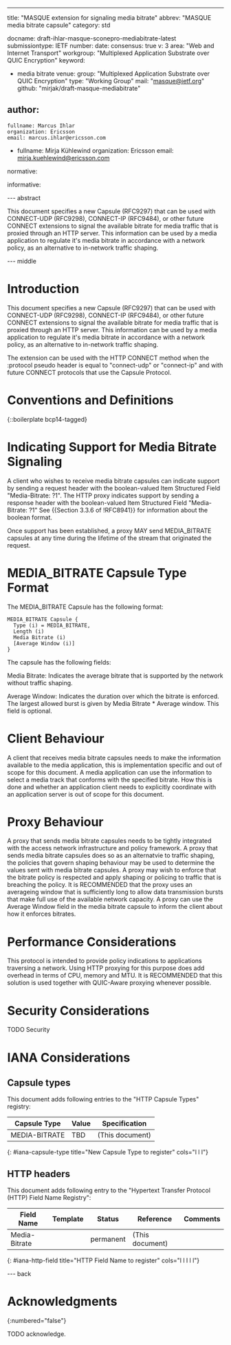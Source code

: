 ---
title: "MASQUE extension for signaling media bitrate"
abbrev: "MASQUE media bitrate capsule"
category: std

docname: draft-ihlar-masque-sconepro-mediabitrate-latest
submissiontype: IETF
number:
date:
consensus: true
v: 3
area: "Web and Internet Transport"
workgroup: "Multiplexed Application Substrate over QUIC Encryption"
keyword:
 - media bitrate
venue:
  group: "Multiplexed Application Substrate over QUIC Encryption"
  type: "Working Group"
  mail: "masque@ietf.org"
  github: "mirjak/draft-masque-mediabitrate"

author:
 -
    fullname: Marcus Ihlar
    organization: Ericsson
    email: marcus.ihlar@ericsson.com
 -
    fullname: Mirja Kühlewind
    organization: Ericsson
    email: mirja.kuehlewind@ericsson.com

normative:

informative:


--- abstract

This document specifies a new Capsule (RFC9297) that can be used with CONNECT-UDP (RFC9298), CONNECT-IP (RFC9484), or other future CONNECT extensions to signal the available
bitrate for media traffic that is proxied through an HTTP server.
This information can be used by a media application to regulate it's media bitrate in accordance with a network policy, as an alternative to in-network traffic shaping.


--- middle

# Introduction

This document specifies a new Capsule (RFC9297) that can be used with CONNECT-UDP (RFC9298), CONNECT-IP (RFC9484), or other future CONNECT extensions to signal the available
bitrate for media traffic that is proxied through an HTTP server.
This information can be used by a media application to regulate it's media bitrate in accordance with a network policy, as an alternative to in-network traffic shaping.

The extension can be used with the HTTP CONNECT method when the :protocol pseudo header is equal to "connect-udp" or "connect-ip" and with future CONNECT protocols that use the Capsule Protocol.

# Conventions and Definitions

{::boilerplate bcp14-tagged}

# Indicating Support for Media Bitrate Signaling

A client who wishes to receive media bitrate capsules can indicate support by sending a request header with
the boolean-valued Item Structured Field "Media-Bitrate: ?1".
The HTTP proxy indicates support by sending a response header with the boolean-valued Item Structured Field "Media-Bitrate: ?1"
See {{Section 3.3.6 of !RFC8941}} for information about the boolean format.

Once support has been established, a proxy MAY send MEDIA_BITRATE capsules at any time during the lifetime of the stream that originated the request.

# MEDIA_BITRATE Capsule Type Format

The MEDIA_BITRATE Capsule has the following format:

~~~
MEDIA_BITRATE Capsule {
  Type (i) = MEDIA_BITRATE,
  Length (i)
  Media Bitrate (i)
  [Average Window (i)]
}
~~~

The capsule has the following fields:

Media Bitrate: Indicates the average bitrate that is supported by the network without traffic shaping.

Average Window: Indicates the duration over which the bitrate is enforced. The largest allowed burst is given by Media Bitrate * Average window. This field is optional.

# Client Behaviour

A client that receives media bitrate capsules needs to make the information available to the media application, this is implementation specific and out of scope for this document.
A media application can use the information to select a media track that conforms with the specified bitrate. How this is done and whether an application client needs to explicitly
coordinate with an application server is out of scope for this document.

# Proxy Behaviour

A proxy that sends media bitrate capsules needs to be tightly integrated with the access network infrastructure and policy framework. A proxy that sends media bitrate capsules does
so as an alternatvie to traffic shaping, the policies that govern shaping behaviour may be used to determine the values sent with media bitrate capsules.
A proxy may wish to enforce that the bitrate policy is respected and apply shaping or policing to traffic that is breaching the policy. It is RECOMMENDED that the proxy uses an
averageing window that is sufficiently long to allow data transmission bursts that make full use of the available network capacity. A proxy can use the Average Window field in the
media bitrate capsule to inform the client about how it enforces bitrates.

# Performance Considerations

This protocol is intended to provide policy indications to applications traversing a network. Using HTTP proxying for this purpose does add overhead in terms of CPU, memory and MTU.
It is RECOMMENDED that this solution is used together with QUIC-Aware proxying whenever possible.

# Security Considerations

TODO Security


# IANA Considerations

## Capsule types

This document adds following entries to the "HTTP Capsule Types" registry:

| Capsule Type   | Value | Specification   |
| -------------- | ----- | --------------- |
| MEDIA-BITRATE  | TBD   | (This document) |
{: #iana-capsule-type title="New Capsule Type to register" cols="l l l"}

## HTTP headers

This document adds following entry to the "Hypertext Transfer Protocol (HTTP) Field Name Registry":

| Field Name     | Template | Status    | Reference       | Comments |
| -------------- | -------- | --------- | --------------- | -------- |
| Media-Bitrate  |          | permanent | (This document) |          |
{: #iana-http-field title="HTTP Field Name to register" cols="l l l l l"}

--- back

# Acknowledgments
{:numbered="false"}

TODO acknowledge.
